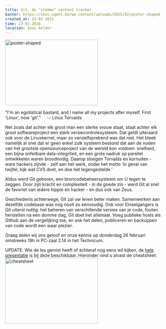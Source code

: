 ```yaml
---
title: Git, de "stomme" content tracker
banner: https://zeus.ugent.be/wp-content/uploads/2015/02/poster-shaped-300x212.png
created_at: 23-02-2015
time: 23-02-2016
location: Zeus kelder
---
```


<a href="https://zeus.ugent.be/wp-content/uploads/2015/02/poster-shaped.png"><img src="https://zeus.ugent.be/wp-content/uploads/2015/02/poster-shaped-300x212.png" alt="poster-shaped" width="300" height="212" class="alignright size-medium wp-image-2213" /></a>

"I'm an egotistical bastard, and I name all my projects after myself. First 'Linux', now 'git'."
&nbsp;&nbsp;&nbsp;&nbsp;-- Linus Torvalds

Net zoals dat achter elk groot man een sterke vrouw staat, staat achter elk groot softwareproject een sterk versiecontrolesysteem. Dat geldt uiteraard ook voor de Linuxkernel, maar zo vanzelfsprekend was dat niet. Het bleek namelijk al snel dat er geen enkel zulk systeem bestond dat aan de noden van het grootste opensourceproject van de wereld kon voldoen: snelheid, een bijna onfeilbare data-integriteit, en een grote nadruk op parellel ontwikkelen waren broodnodig. Daarop sloegen Torvalds en kornuiten - ware hackers zijnde - zelf aan het werk, onder het motto ‘in geval van twijfel, kijk wat CVS doet, en doe het tegengestelde.’

Aldus werd Git geboren, een broncodebeheersysteem om U tegen te zeggen. Door zijn kracht en complexiteit - in de goede zin - werd Git al snel de favoriet van iedere hippie en hacker - en dus ook van Zeus.

Geschiedenis achterwege, Git zal uw leven beter maken. Samenwerken aan dezelfde codebase was nog nooit zo eenvoudig. Ook voor Einselgangers is Git uiterst nuttig: het beheren van verschillende versies van je code, fouten herstellen na een domme dag,  Git doet het allemaal. Voeg publieke hosts als Github aan de vergelijking toe, en ook het delen, publiceren en backuppen van code wordt een waar plezier.

Graag delen wij ons geloof en onze kennis op donderdag 26 februari omstreeks 19h in PC-zaal 2.14 in het Technicum.

UPDATE: Wie de les gemist heeft of achteraf nog eens wil kijken, de <a href="https://zeus.ugent.be/wp-content/uploads/2015/02/presentation.zip">hele presentatie</a> is bij deze beschikbaar. Hieronder vind u alvast de cheatsheet: <a href="https://zeus.ugent.be/wp-content/uploads/2015/02/cheatsheet.png"><img src="https://zeus.ugent.be/wp-content/uploads/2015/02/cheatsheet-300x212.png" alt="cheatsheet" width="300px" height="212px" class="aligncenter" /></a>
